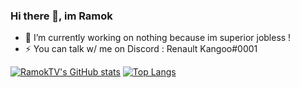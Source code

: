 ### Hi there 👋, im Ramok

- 🔭 I’m currently working on nothing because im superior jobless !
- ⚡ You can talk w/ me on Discord : Renault Kangoo#0001

[![RamokTV's GitHub stats](https://github-readme-stats.vercel.app/api?username=ramoktvl&hide=contribs,prs,issues&show_icons=true&count_private=true)](https://github.com/anuraghazra/github-readme-stats)
[![Top Langs](https://github-readme-stats.vercel.app/api/top-langs/?username=ramoktvl&layout=compact)](https://github.com/anuraghazra/github-readme-stats)
